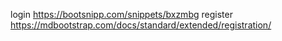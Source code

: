 login https://bootsnipp.com/snippets/bxzmbg
register https://mdbootstrap.com/docs/standard/extended/registration/